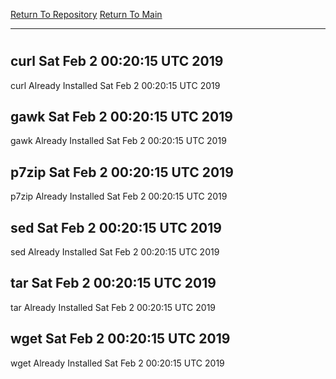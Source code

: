 [Return To Repository](https://github.com/deathbybandaid/piholeparser/)
[Return To Main](https://github.com/deathbybandaid/piholeparser/blob/master/RecentRunLogs/Mainlog.md)
____________________________________
# 
## curl Sat Feb 2 00:20:15 UTC 2019
curl Already Installed Sat Feb 2 00:20:15 UTC 2019
## gawk Sat Feb 2 00:20:15 UTC 2019
gawk Already Installed Sat Feb 2 00:20:15 UTC 2019
## p7zip Sat Feb 2 00:20:15 UTC 2019
p7zip Already Installed Sat Feb 2 00:20:15 UTC 2019
## sed Sat Feb 2 00:20:15 UTC 2019
sed Already Installed Sat Feb 2 00:20:15 UTC 2019
## tar Sat Feb 2 00:20:15 UTC 2019
tar Already Installed Sat Feb 2 00:20:15 UTC 2019
## wget Sat Feb 2 00:20:15 UTC 2019
wget Already Installed Sat Feb 2 00:20:15 UTC 2019
